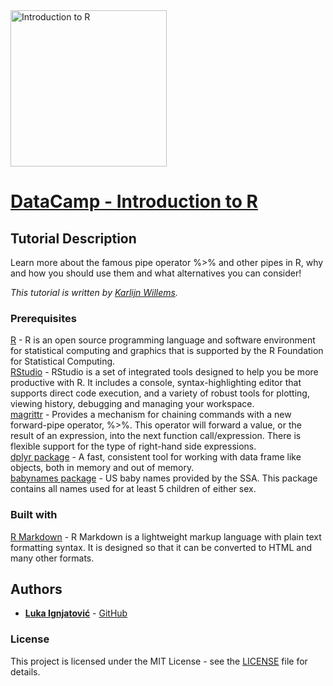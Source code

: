 <img src="https://assets.datacamp.com/production/course_58/shields/original/shield_image_course_58_20171014-212-smydbp?1507963258" alt="Introduction to R" width="250x" height="250x">

# [DataCamp - Introduction to R](https://www.datacamp.com/courses/free-introduction-to-r/)

## Tutorial Description

Learn more about the famous pipe operator %>% and other pipes in R, why and how you should use them and what alternatives you can consider!

*This tutorial is written by [Karlijn Willems](https://www.datacamp.com/profile/karlijn).*

### Prerequisites

[R](https://cran.r-project.org/bin/) - R is an open source programming language and software environment for statistical computing and graphics that is supported by the R Foundation for Statistical Computing.  
[RStudio](https://www.rstudio.com/products/rstudio/download/) - RStudio is a set of integrated tools designed to help you be more productive with R. It includes a console, syntax-highlighting editor that supports direct code execution, and a variety of robust tools for plotting, viewing history, debugging and managing your workspace.  
[magrittr](https://cran.r-project.org/web/packages/magrittr/index.html) - Provides a mechanism for chaining commands with a new forward-pipe operator, %>%. This operator will forward a value, or the result of an expression, into the next function call/expression. There is flexible support for the type of right-hand side expressions.  
[dplyr package](https://cran.r-project.org/web/packages/dplyr/index.html) - A fast, consistent tool for working with data frame like objects, both in memory and out of memory.  
[babynames package](https://cran.r-project.org/web/packages/babynames/index.html) - US baby names provided by the SSA. This package contains all names used for at least 5 children of either sex.  

### Built with

[R Markdown](http://rmarkdown.rstudio.com/) - R Markdown is a lightweight markup language with plain text formatting syntax. It is designed so that it can be converted to HTML and many other formats.

## Authors

* [**Luka Ignjatović**](https://www.linkedin.com/in/lukaignjatovic/) - [GitHub](https://github.com/LukaIgnjatovic)

### License

This project is licensed under the MIT License - see the [LICENSE](LICENSE) file for details.
